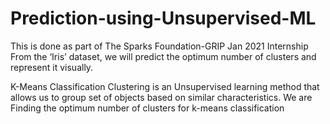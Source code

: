 # Prediction-using-Unsupervised-ML
This is done as part of The Sparks Foundation-GRIP Jan 2021 Internship
From the ‘Iris’ dataset, we will predict the optimum number of clusters and represent it visually.

K-Means Classification Clustering is an Unsupervised learning method that allows us to group set of objects based on similar characteristics. We are Finding the optimum number of clusters for k-means classification
